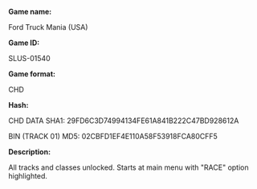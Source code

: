 **Game name:**

Ford Truck Mania (USA)

**Game ID:**

SLUS-01540

**Game format:**

CHD

**Hash:**

CHD DATA SHA1: 29FD6C3D74994134FE61A841B222C47BD928612A

BIN (TRACK 01) MD5: 02CBFD1EF4E110A58F53918FCA80CFF5

**Description:**

All tracks and classes unlocked. Starts at main menu with "RACE" option highlighted.